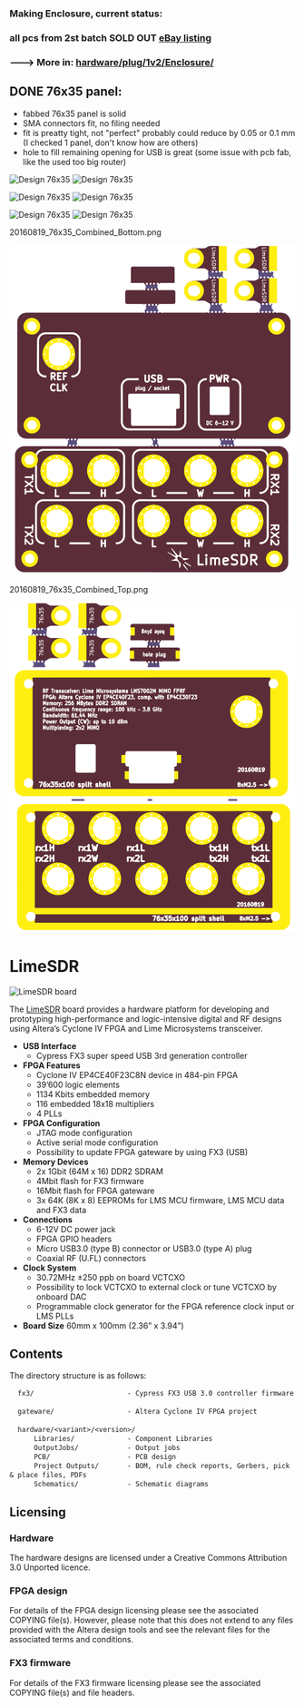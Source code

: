### Making Enclosure, current status:

### all pcs from 2st batch SOLD OUT [eBay listing](http://www.ebay.com/itm/NO-STOCK-LimeSDR-enclosure-front-rear-panel-case-rtl-sdr-myriad-hackrf-airspy-/112088499793)

### ---> More in: [hardware/plug/1v2/Enclosure/](https://github.com/luftek/LimeSDR-USB/tree/master/hardware/plug/1v2/Enclosure/)


## DONE 76x35 panel:

- fabbed 76x35 panel is solid
- SMA connectors fit, no filing needed
- fit is preatty tight, not "perfect" probably could reduce by 0.05 or 0.1 mm (I checked 1 panel, don't know how are others)
- hole to fill remaining opening for USB is great (some issue with pcb fab, like the used too big router)


![Design 76x35](https://github.com/luftek/LimeSDR-USB/raw/master/hardware/plug/1v2/Enclosure/0v4_Alu_Sample_76x35/_images/real/IMG_20160905_171826.jpg)
![Design 76x35](https://github.com/luftek/LimeSDR-USB/raw/master/hardware/plug/1v2/Enclosure/0v4_Alu_Sample_76x35/_images/real/IMG_20160905_171844.jpg)

![Design 76x35](https://github.com/luftek/LimeSDR-USB/raw/master/hardware/plug/1v2/Enclosure/0v4_Alu_Sample_76x35/_images/real/IMG_20160905_174453.jpg)
![Design 76x35](https://github.com/luftek/LimeSDR-USB/raw/master/hardware/plug/1v2/Enclosure/0v4_Alu_Sample_76x35/_images/real/IMG_20160905_181036.jpg)

![Design 76x35](https://github.com/luftek/LimeSDR-USB/raw/master/hardware/plug/1v2/Enclosure/0v4_Alu_Sample_76x35/_images/real/IMG_20160905_181103.jpg)
![Design 76x35](https://github.com/luftek/LimeSDR-USB/raw/master/hardware/plug/1v2/Enclosure/0v4_Alu_Sample_76x35/_images/real/IMG_20160905_181118.jpg)


20160819_76x35_Combined_Bottom.png

![20160819_76x35_Combined_Bottom.png](hardware/plug/1v2/Enclosure/0v4_Alu_Sample_76x35/_images/20160819_76x35_Combined_Bottom.png)

20160819_76x35_Combined_Top.png

![20160819_76x35_Combined_Top.png](hardware/plug/1v2/Enclosure/0v4_Alu_Sample_76x35/_images/20160819_76x35_Combined_Top.png)

# LimeSDR

![LimeSDR board](/images/LimeSDR_722w.jpg)

The [LimeSDR](https://myriadrf.org/projects/limesdr/) board provides a hardware platform for developing and prototyping high-performance and logic-intensive digital and RF designs using Altera’s Cyclone IV FPGA and Lime Microsystems transceiver.

* **USB Interface** 
  * Cypress FX3 super speed USB 3rd generation controller 
* **FPGA Features**
  * Cyclone IV EP4CE40F23C8N device in 484-pin FPGA
  * 39’600 logic elements
  * 1134 Kbits embedded memory
  * 116 embedded 18x18 multipliers 
  * 4 PLLs 
* **FPGA Configuration**
  * JTAG mode configuration 
  * Active serial mode configuration 
  * Possibility to update FPGA gateware by using FX3 (USB)
* **Memory Devices** 
  * 2x 1Gbit (64M x 16) DDR2 SDRAM 
  * 4Mbit flash for FX3 firmware
  * 16Mbit flash for FPGA gateware
  * 3x 64K (8K x 8) EEPROMs for LMS MCU firmware, LMS MCU data and FX3 data
* **Connections**
  * 6-12V DC power jack
  * FPGA GPIO headers
  * Micro USB3.0 (type B) connector or USB3.0 (type A) plug
  * Coaxial RF (U.FL) connectors
* **Clock System**
  * 30.72MHz ±250 ppb on board VCTCXO
  * Possibility to lock VCTCXO to external clock or tune VCTCXO by onboard DAC 
  * Programmable clock generator for the FPGA reference clock input or LMS PLLs
* **Board Size** 60mm x 100mm (2.36” x 3.94”) 

## Contents

The directory structure is as follows:

      fx3/                       - Cypress FX3 USB 3.0 controller firmware
         
      gateware/                  - Altera Cyclone IV FPGA project

      hardware/<variant>/<version>/
          Libraries/             - Component Libraries
          OutputJobs/            - Output jobs
          PCB/                   - PCB design
          Project Outputs/       - BOM, rule check reports, Gerbers, pick & place files, PDFs
          Schematics/            - Schematic diagrams

## Licensing

### Hardware

The hardware designs are licensed under a Creative Commons Attribution 3.0 Unported licence.

### FPGA design

For details of the FPGA design licensing please see the associated COPYING file(s). However, please note that this does not extend to any files provided with the Altera design tools and see the relevant files for the associated terms and conditions.

### FX3 firmware

For details of the FX3 firmware licensing please see the associated COPYING file(s) and file headers.
